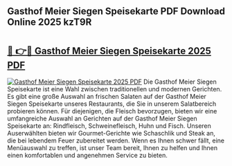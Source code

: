 ## Gasthof Meier Siegen Speisekarte PDF Download Online 2025 kzT9R

# <h2><a href="http://gcd0v7y.nevu.top/?p=Gasthof+Meier+Siegen+Speisekarte">🔗 👉🔴 Gasthof Meier Siegen Speisekarte 2025 PDF</a></h2>

[![Gasthof Meier Siegen Speisekarte 2025 PDF](https://i.imgur.com/dBaPXMq.png)](http://gcd0v7y.nevu.top/?p=Gasthof+Meier+Siegen+Speisekarte)
Die Gasthof Meier Siegen Speisekarte ist eine Wahl zwischen traditionellen und modernen Gerichten. Es gibt eine große Auswahl an frischen Salaten auf der Gasthof Meier Siegen Speisekarte unseres Restaurants, die Sie in unserem Salatbereich probieren können. Für diejenigen, die Fleisch bevorzugen, bieten wir eine umfangreiche Auswahl an Gerichten auf der Gasthof Meier Siegen Speisekarte an: Rindfleisch, Schweinefleisch, Huhn und Fisch. Unseren Auserwählten bieten wir Gourmet-Gerichte wie Schaschlik und Steak an, die bei lebendem Feuer zubereitet werden. Wenn es Ihnen schwer fällt, eine Menüauswahl zu treffen, ist unser Team bereit, Ihnen zu helfen und Ihnen einen komfortablen und angenehmen Service zu bieten.
